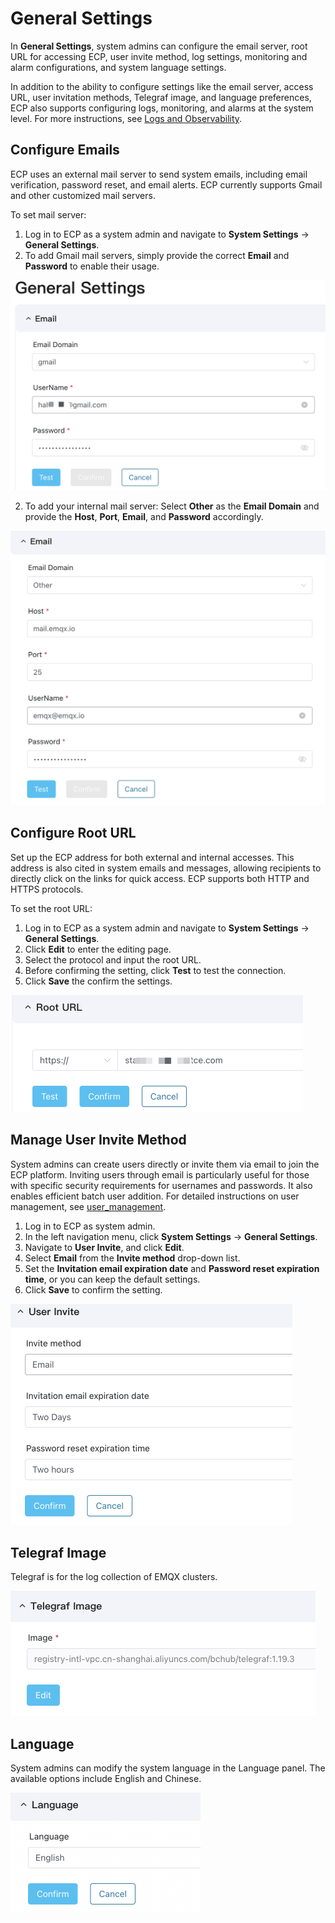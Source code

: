 # General Settings

In **General Settings**, system admins can configure the email server, root URL for accessing ECP, user invite method, log settings, monitoring and alarm configurations, and system language settings.  

In addition to the ability to configure settings like the email server, access URL, user invitation methods, Telegraf image, and language preferences, ECP also supports configuring logs, monitoring, and alarms at the system level. For more instructions,  see [Logs and Observability](../monitor/introduction.md#system-level-configurations).

## Configure Emails

ECP uses an external mail server to send system emails, including email verification, password reset, and email alerts. ECP currently supports Gmail and other customized mail servers.<!--这里我拿掉了QQ 和 163-->

To set mail server:

1. Log in to ECP as a system admin and navigate to **System Settings** -> **General Settings**.
2. To add Gmail mail servers, simply provide the correct **Email** and **Password** to enable their usage.

<img src="./_assets/manager-setting-mail.png" alt="邮件" style="zoom:50%;" />

2. To add your internal mail server: Select **Other** as the **Email Domain** and provide the **Host**, **Port**, **Email**, and **Password** accordingly. 

<img src="./_assets/manager-setting-mail2.png" alt="邮件" style="zoom:50%;" />


## Configure Root URL

Set up the ECP address for both external and internal accesses. This address is also cited in system emails and messages, allowing recipients to directly click on the links for quick access. ECP supports both HTTP and HTTPS protocols.

To set the root URL:

1. Log in to ECP as a system admin and navigate to **System Settings** -> **General Settings**.
2. Click **Edit** to enter the editing page.
3. Select the protocol and input the root URL.
4. Before confirming the setting, click **Test** to test the connection.
5. Click **Save** the confirm the settings. 

<img src="./_assets/manager-setting-DNS.png" alt="访问域名" style="zoom:50%;" />


## Manage User Invite Method

System admins can create users directly or invite them via email to join the ECP platform. Inviting users through email is particularly useful for those with specific security requirements for usernames and passwords. It also enables efficient batch user addition. For detailed instructions on user management, see [user_management](./user_management.md).

1. Log in to ECP as system admin. 
2. In the left navigation menu, click **System Settings** -> **General Settings**. 
3. Navigate to **User Invite**, and click **Edit**. 
4. Select **Email** from the **Invite method** drop-down list. 
5. Set the **Invitation email expiration date** and **Password reset expiration time**, or you can keep the default settings. 
6. Click **Save** to confirm the setting. 

<img src="./_assets/manager-setting-auth.png" alt="用户邀请方式" style="zoom:50%;" />

## Telegraf Image

Telegraf is for the log collection of EMQX clusters. 

<img src="./_assets/manager-setting-Telegraf.png" alt="Telegraf 镜像" style="zoom:50%;" />

## Language

System admins can modify the system language in the Language panel. The available options include English and Chinese.

<img src="./_assets/manager-setting-lang.png" alt="系统语言" style="zoom:50%;" />

